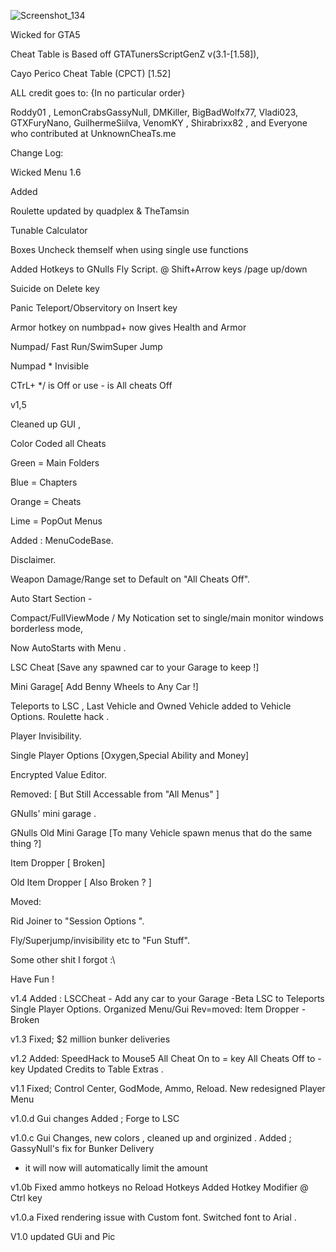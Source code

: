 ![Screenshot_134](https://user-images.githubusercontent.com/62859332/150670522-2beadbb4-e067-4900-9ab3-7c2c88f148db.png)





Wicked for GTA5

Cheat Table is Based off GTATunersScriptGenZ v(3.1-[1.58]), 

Cayo Perico Cheat Table (CPCT) [1.52]

ALL credit goes to: {In no particular order}

Roddy01 , LemonCrabsGassyNull, DMKiller, BigBadWolfx77, Vladi023, GTXFuryNano, GuilhermeSiilva, VenomKY , Shirabrixx82 ,
and Everyone who contributed at UnknownCheaTs.me



Change Log:

 Wicked Menu 1.6
 
 Added 
 
 Roulette updated by quadplex & TheTamsin
 
 Tunable Calculator
 
 Boxes Uncheck themself when using single use functions
 
 Added Hotkeys to GNulls Fly Script. @ Shift+Arrow keys /page up/down
 
 Suicide on Delete key 
 
 Panic Teleport/Observitory on Insert key
 
 Armor hotkey on numbpad+ now gives Health and Armor
 
 Numpad/ Fast Run/SwimSuper Jump
 
 Numpad * Invisible
 
 CTrL+ */ is Off or use - is All cheats Off










v1,5 

Cleaned up GUI , 

Color Coded all Cheats 

Green = Main Folders

Blue = Chapters

Orange = Cheats

Lime = PopOut Menus


Added :
MenuCodeBase.

Disclaimer.

Weapon Damage/Range set to Default on "All Cheats Off".

Auto Start Section - 

Compact/FullViewMode / My Notication set to single/main monitor windows borderless mode,

Now AutoStarts with Menu .

LSC Cheat [Save any spawned car to your Garage to keep !]

Mini Garage[ Add Benny Wheels to Any Car !]

Teleports to LSC , Last Vehicle and Owned Vehicle added to Vehicle Options.
Roulette hack .

Player Invisibility.

Single Player Options [Oxygen,Special Ability and Money]

Encrypted Value Editor.

Removed: [ But Still Accessable from "All Menus" ] 

GNulls' mini garage .

GNulls Old Mini Garage [To many Vehicle spawn menus that do the same thing ?]

Item Dropper [ Broken]

Old Item Dropper [ Also Broken ? ]

Moved:

Rid Joiner to "Session Options ".

Fly/Superjump/invisibility etc to "Fun Stuff".

Some other shit I forgot :\

Have Fun !




v1.4
Added :
LSCCheat - Add any car to your Garage -Beta
LSC to Teleports
Single Player Options.
Organized Menu/Gui
Rev=moved:
Item Dropper - Broken




v1.3
Fixed;
$2 million bunker deliveries 






v1.2
Added:
SpeedHack to Mouse5
All Cheat On to = key
All Cheats Off to - key
Updated Credits to Table Extras .

v1.1
Fixed; 
Control Center, 
GodMode,
Ammo,
Reload.
New redesigned Player Menu



v1.0.d
Gui changes
Added ;
Forge to LSC



v1.0.c
Gui Changes, new colors , cleaned up and orginized .
Added ;
GassyNull's fix for Bunker Delivery
* it will now will automatically limit the amount





v1.0b
Fixed 
ammo hotkeys
no Reload Hotkeys
Added Hotkey Modifier @ Ctrl key





v1.0.a
Fixed rendering issue with Custom font. Switched font to Arial .


V1.0 updated GUi and Pic   

